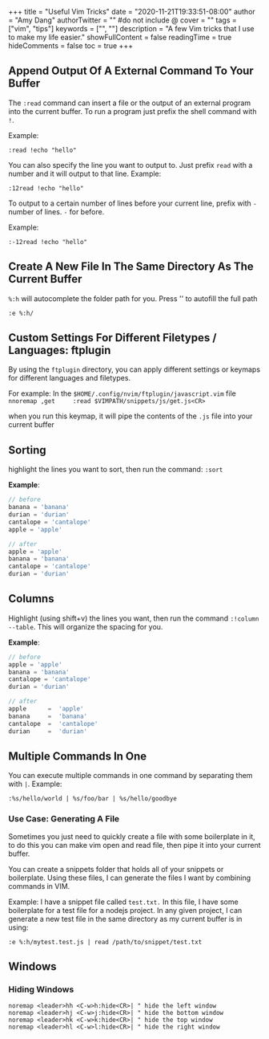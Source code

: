 +++
title = "Useful Vim Tricks"
date = "2020-11-21T19:33:51-08:00"
author = "Amy Dang"
authorTwitter = "" #do not include @
cover = ""
tags = ["vim", "tips"]
keywords = ["", ""]
description = "A few Vim tricks that I use to make my life easier."
showFullContent = false
readingTime = true
hideComments = false
toc = true
+++

## Append Output Of A External Command To Your Buffer

The `:read` command can insert a file or the output of an external program into the current buffer.
To run a program just prefix the shell command with `!`.

Example:
``` vim
:read !echo "hello" 
```

You can also specify the line you want to output to. Just prefix `read` with a number and it will output to that line.
Example:
```vim
:12read !echo "hello"
```

To output to a certain number of lines before your current line, prefix with `-` number of lines.
`-` for before. 

Example:
```vim
:-12read !echo "hello"
```

## Create A New File In The Same Directory As The Current Buffer

`%:h` will autocomplete the folder path for you. Press '<TAB>' to autofill the 
full path

```vim
:e %:h/
```
## Custom Settings For Different Filetypes / Languages: ftplugin
By using the `ftplugin` directory, you can apply different settings or keymaps
for different languages and filetypes.

For example: In the `$HOME/.config/nvim/ftplugin/javascript.vim` file
`nnoremap ,get     :read $VIMPATH/snippets/js/get.js<CR>`

when you run this keymap, it will pipe the contents of the `.js` file into
your current buffer

## Sorting
highlight the lines you want to sort, then run the command: `:sort`

**Example**:
```javascript
// before
banana = 'banana'
durian = 'durian'
cantalope = 'cantalope'
apple = 'apple'

// after
apple = 'apple'
banana = 'banana'
cantalope = 'cantalope'
durian = 'durian'
```

## Columns
Highlight (using shift+v) the lines you want, then run the command `:!column --table`.
This will organize the spacing for you.

**Example**:
```javascript
// before
apple = 'apple'
banana = 'banana'
cantalope = 'cantalope'
durian = 'durian'

// after
apple      =  'apple'
banana     =  'banana'
cantalope  =  'cantalope'
durian     =  'durian'
```

## Multiple Commands In One
You can execute multiple commands in one command by separating them with `|`.
Example:
```vim
:%s/hello/world | %s/foo/bar | %s/hello/goodbye
```

### Use Case: Generating A File
Sometimes you just need to quickly create a file with some boilerplate in it,
to do this you can make vim open and read file, then pipe it into your current buffer.

You can create a snippets folder that holds all of your snippets or boilerplate.
Using these files, I can generate the files I want by combining commands in VIM.

Example: I have a snippet file called `test.txt.` In this file, I have some boilerplate for a
test file for a nodejs project. In any given project, I can generate a new test file in the same directory as
my current buffer is in using:

```vim
:e %:h/mytest.test.js | read /path/to/snippet/test.txt
```

## Windows

### Hiding Windows
```vim
noremap <leader>hh <C-w>h:hide<CR>|	" hide the left window
noremap <leader>hj <C-w>j:hide<CR>|	" hide the bottom window
noremap <leader>hk <C-w>k:hide<CR>|	" hide the top window
noremap <leader>hl <C-w>l:hide<CR>|	" hide the right window
```

